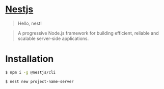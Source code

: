 # [Nestjs](https://nestjs.com/)

> Hello, nest!

> A progressive Node.js framework for building efficient, reliable and scalable server-side applications.

# Installation

```bash
$ npm i -g @nestjs/cli
```

```bash
$ nest new project-name-server
```

